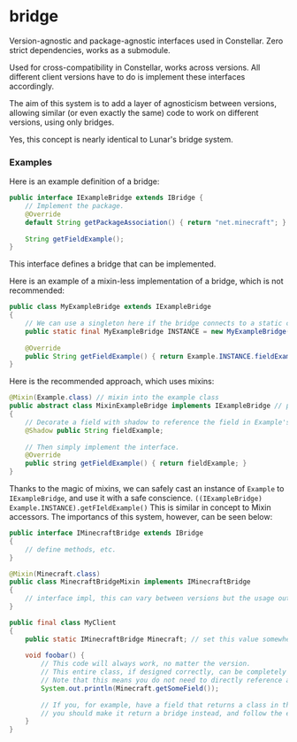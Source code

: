 # bridge
Version-agnostic and package-agnostic interfaces used in Constellar.
Zero strict dependencies, works as a submodule.

Used for cross-compatibility in Constellar, works across versions.
All different client versions have to do is implement these interfaces accordingly.

The aim of this system is to add a layer of agnosticism between versions,
allowing similar (or even exactly the same) code to work on different versions,
using only bridges.

Yes, this concept is nearly identical to Lunar's bridge system.

### Examples
Here is an example definition of a bridge:
```java
public interface IExampleBridge extends IBridge {
    // Implement the package.
    @Override
    default String getPackageAssociation() { return "net.minecraft"; }
    
    String getFieldExample();
}
```
This interface defines a bridge that can be implemented.

Here is an example of a mixin-less implementation of a bridge, which is not recommended:
```java
public class MyExampleBridge extends IExampleBridge
{
    // We can use a singleton here if the bridge connects to a static class. Otherwise, use instances.
    public static final MyExampleBridge INSTANCE = new MyExampleBridge();
    
    @Override
    public String getFieldExample() { return Example.INSTANCE.fieldExample; }
}
```

Here is the recommended approach, which uses mixins:
```java
@Mixin(Example.class) // mixin into the example class
public abstract class MixinExampleBridge implements IExampleBridge // pretend Example implements IExample
{
    // Decorate a field with shadow to reference the field in Example's class.
    @Shadow public String fieldExample;
    
    // Then simply implement the interface.
    @Override
    public string getFieldExample() { return fieldExample; }
}
```
Thanks to the magic of mixins, we can safely cast an instance of `Example` to `IExampleBridge`, and use it with a safe conscience.
`((IExampleBridge) Example.INSTANCE).getFIeldExample()`
This is similar in concept to Mixin accessors. The importancs of this system, however, can be seen below:
```java
public interface IMinecraftBridge extends IBridge
{
    // define methods, etc.
}

@Mixin(Minecraft.class)
public class MinecraftBridgeMixin implements IMinecraftBridge
{
    // interface impl, this can vary between versions but the usage outside of the mixin will always be the same!!
}

public final class MyClient
{
    public static IMinecraftBridge Minecraft; // set this value somewhere
    
    void foobar() {
        // This code will always work, no matter the version.
        // This entire class, if designed correctly, can be completely version-independent!
        // Note that this means you do not need to directly reference any packages either.
        System.out.println(Minecraft.getSomeField());
        
        // If you, for example, have a field that returns a class in the `net.minecraft` package,
        // you should make it return a bridge instead, and follow the examples above to implement that bridge as well.
    }
}
```
